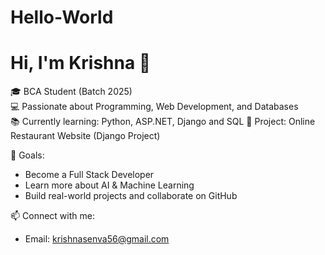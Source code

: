 # Hello-World

# Hi, I'm Krishna 👋

🎓 BCA Student (Batch 2025)  
💻 Passionate about Programming, Web Development, and Databases  
📚 Currently learning: Python, ASP.NET, Django and SQL
🚀 Project: Online Restaurant Website (Django Project)

🌱 Goals:  
- Become a Full Stack Developer  
- Learn more about AI & Machine Learning  
- Build real-world projects and collaborate on GitHub  

📫 Connect with me:  
- Email: krishnasenva56@gmail.com
